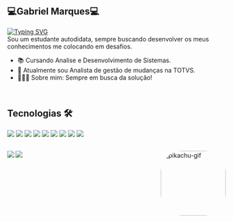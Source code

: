 ## 💻Gabriel Marques💻
[![Typing SVG](https://readme-typing-svg.demolab.com?font=Fira+Code&pause=1000&color=F7E400&width=435&lines=%F0%9F%91%8BOl%C3%A1!+meu+nome+%C3%A9+Gabriel+Marques!%F0%9F%98%8A)](https://git.io/typing-svg)
<br>
Sou um estudante autodidata, sempre buscando desenvolver os meus conhecimentos me colocando em desafios.
 - 📚 Cursando Analise e Desenvolvimento de Sistemas.
 - 🧐 Atualmente sou Analista de gestão de mudanças na TOTVS.
 - 🙋🏼‍♂️ Sobre mim: Sempre em busca da solução!



<br>

  ## Tecnologias 🛠
  <img src ="https://img.shields.io/badge/HTML5-E34F26?style=for-the-badge&logo=html5&logoColor=white"> <img src ="https://img.shields.io/badge/CSS3-1572B6?style=for-the-badge&logo=css3&logoColor=white"> <img src ="https://img.shields.io/badge/C%23-239120?style=for-the-badge&logo=c-sharp&logoColor=white"> <img src ="https://img.shields.io/badge/-JavaScript%20-orange?style=for-the-badge&logo=javascript&logoColor=white"> <img src="https://img.shields.io/badge/-ADVPL-FFF?style=for-the-badge&logo">
  <img src= "https://img.shields.io/badge/-React%20-black?style=for-the-badge&logo=React&logoColor=blue">
   <img src="https://img.shields.io/badge/-Node.js%20-GREEN?style=for-the-badge&logo=Node.js&logoColor=black">
      <img src="https://img.shields.io/badge/-SQL%20-lightgrey?style=for-the-badge&logo=">
            <img src="https://img.shields.io/badge/-php%20-blue?style=for-the-badge&logo=PHP&logoColor=white">

 
</div>
  

  
  ##
 
<div> 
  <a href = "mailto:gabrielmarques.messias1@gmail.com"><img align="left" src="https://img.shields.io/badge/-Gmail-%23333?style=for-the-badge&logo=gmail&logoColor=white" target="_blank"></a>
   
  <a href="https://www.linkedin.com/in/gabriel-marques-824761206/" target="_blank"><img align="left" src="https://img.shields.io/badge/-LinkedIn-%230077B5?style=for-the-badge&logo=linkedin&logoColor=white" target="_blank"></a> 
    
  
  <img align="right" alt="pikachu-gif" height="150" style="border-radius:50px;" src="https://cdn.discordapp.com/attachments/460955986581127199/958734296254930994/1604090_a14a5.gif">
</div>
